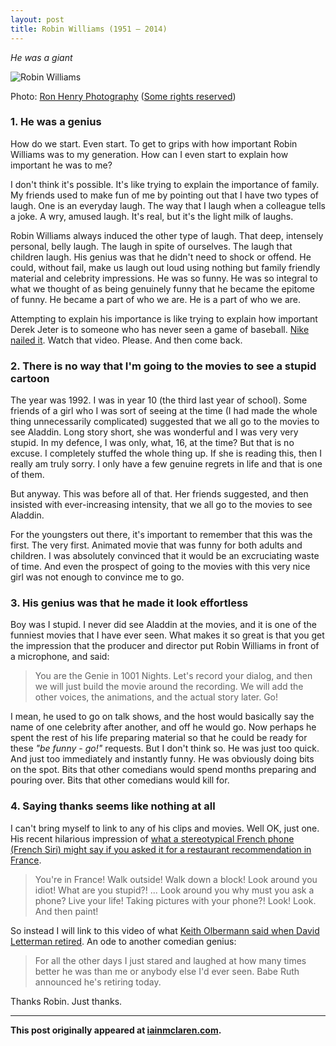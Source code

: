 ```yaml
---
layout: post
title: Robin Williams (1951 – 2014)
---
```


*He was a giant*

![Robin Williams](http://iainmclaren.com/public/images/robin-williams.jpg "Robin Williams")

Photo: [Ron Henry Photography](https://www.flickr.com/photos/ronhenry/) ([Some rights reserved](https://creativecommons.org/licenses/by-sa/2.0/))

### 1. He was a genius  

How do we start.  Even start.  To get to grips with how important Robin Williams was to my generation.  How can I even start to explain how important he was to me?

I don't think it's possible.  It's like trying to explain the importance of family.  My friends used to make fun of me by pointing out that I have two types of laugh.  One is an everyday laugh.  The way that I laugh when a colleague tells a joke.  A wry, amused laugh.  It's real, but it's the light milk of laughs.

Robin Williams always induced the other type of laugh.  That deep, intensely personal, belly laugh.  The laugh in spite of ourselves.  The laugh that children laugh.  His genius was that he didn't need to shock or offend.  He could, without fail, make us laugh out loud using nothing but family friendly material and celebrity impressions.  He was so funny.  He was so integral to what we thought of as being genuinely funny that he became the epitome of funny.  He became a part of who we are.  He is a part of who we are.

Attempting to explain his importance is like trying to explain how important Derek Jeter is to someone who has never seen a game of baseball.  [Nike nailed it](https://www.youtube.com/watch?v=d7I4tpYg05Y).  Watch that video.  Please.  And then come back.

### 2. There is no way that I'm going to the movies to see a stupid cartoon

The year was 1992.  I was in year 10 (the third last year of school).  Some friends of a girl who I was sort of seeing at the time (I had made the whole thing unnecessarily complicated) suggested that we all go to the movies to see Aladdin.  Long story short, she was wonderful and I was very very stupid.  In my defence, I was only, what, 16, at the time?  But that is no excuse.  I completely stuffed the whole thing up.  If she is reading this, then I really am truly sorry.  I only have a few genuine regrets in life and that is one of them.

But anyway.  This was before all of that.  Her friends suggested, and then insisted with ever-increasing intensity, that we all go to the movies to see Aladdin.

For the youngsters out there, it's important to remember that this was the first.  The very first.  Animated movie that was funny for both adults and children.  I was absolutely convinced that it would be an excruciating waste of time.  And even the prospect of going to the movies with this very nice girl was not enough to convince me to go.

### 3. His genius was that he made it look effortless

Boy was I stupid.  I never did see Aladdin at the movies, and it is one of the funniest movies that I have ever seen.  What makes it so great is that you get the impression that the producer and director put Robin Williams in front of a microphone, and said:

> You are the Genie in 1001 Nights.  Let's record your dialog, and then we will just build the movie around the recording.  We will add the other voices, the animations, and the actual story later.  Go!

I mean, he used to go on talk shows, and the host would basically say the name of one celebrity after another, and off he would go.  Now perhaps he spent the rest of his life preparing material so that he could be ready for these *"be funny - go!"* requests.  But I don't think so.  He was just too quick.  And just too immediately and instantly funny.  He was obviously doing bits on the spot.  Bits that other comedians would spend months preparing and pouring over.  Bits that other comedians would kill for.

### 4. Saying thanks seems like nothing at all

I can't bring myself to link to any of his clips and movies.  Well OK, just one.  His recent hilarious impression of [what a stereotypical French phone (French Siri) might say if you asked it for a restaurant recommendation in France](https://www.youtube.com/watch?v=0dI-WZ5cvM0).

> You're in France!  Walk outside!  Walk down a block! Look around you idiot!  What are you stupid?! ... Look around you why must you ask a phone? Live your life! Taking pictures with your phone?!  Look! Look.  And then paint!

So instead I will link to this video of what [Keith Olbermann said when David Letterman retired](https://www.youtube.com/watch?v=yfkd4i9Hlsc).  An ode to another comedian genius:

> For all the other days I just stared and laughed at how many times better he was than me or anybody else I'd ever seen.  Babe Ruth announced he's retiring today.

Thanks Robin.  Just thanks.
    
---

**This post originally appeared at [iainmclaren.com](http://iainmclaren.com).**